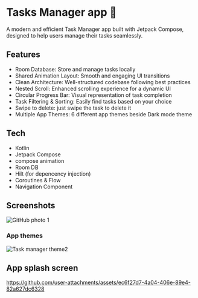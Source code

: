 # Tasks Manager app 🚀
A modern and efficient Task Manager app built with Jetpack Compose, designed to help users manage their tasks seamlessly.

## Features
- Room Database: Store and manage tasks locally
- Shared Animation Layout: Smooth and engaging UI transitions
-  Clean Architecture: Well-structured codebase following best practices
-  Nested Scroll: Enhanced scrolling experience for a dynamic UI
-  Circular Progress Bar: Visual representation of task completion
-  Task Filtering & Sorting: Easily find tasks based on your choice
-  Swipe to delete: just swipe the task to delete it
-  Multiple App Themes: 6 different app themes beside Dark mode theme

## Tech
- Kotlin
- Jetpack Compose
- compose animation
- Room DB
- Hilt (for depencency injection)
- Coroutines & Flow
- Navigation Component

## Screenshots
![GitHub photo 1](https://github.com/user-attachments/assets/95697658-64de-4af2-98a0-6d9760d688cf)

### App themes
![Task manager theme2](https://github.com/user-attachments/assets/61726e5e-d143-455f-a31c-acf52906bdfe)

## App splash screen
https://github.com/user-attachments/assets/ec6f27d7-4a04-406e-89e4-82a627dc6328



